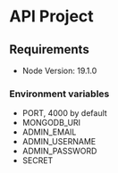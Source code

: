 # API Project

## Requirements

- Node Version: 19.1.0

### Environment variables

- PORT, 4000 by default
- MONGODB_URI
- ADMIN_EMAIL
- ADMIN_USERNAME
- ADMIN_PASSWORD
- SECRET
